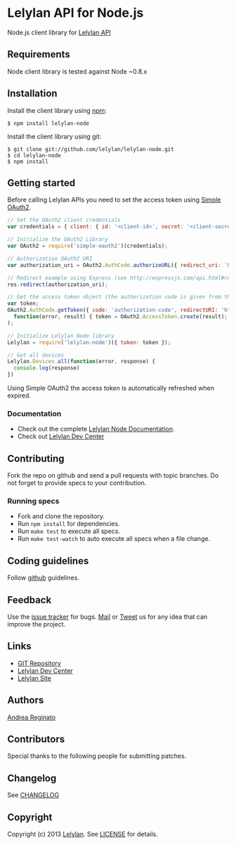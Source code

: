 # Lelylan API for Node.js

Node.js client library for [Lelylan API](http://dev.lelylan.com)


## Requirements

Node client library is tested against Node ~0.8.x


## Installation

Install the client library using [npm](http://npmjs.org/):

    $ npm install lelylan-node

Install the client library using git:

    $ git clone git://github.com/lelylan/lelylan-node.git
    $ cd lelylan-node
    $ npm install


## Getting started

Before calling Lelylan APIs you need to set the access token using
[Simple OAuth2](https://github.com/andreareginato/simple-oauth2).

```javascript
// Set the OAuth2 client credentials
var credentials = { client: { id: '<client-id>', secret: '<client-secret>', site: 'https://example.org' }};

// Initialize the OAuth2 Library
var OAuth2 = require('simple-oauth2')(credentials);

// Authorization OAuth2 URI
var authorization_uri = OAuth2.AuthCode.authorizeURL({ redirect_uri: 'http://localhost:3000/callback' });

// Redirect example using Express (see http://expressjs.com/api.html#res.redirect)
res.redirect(authorization_uri);

// Get the access token object (the authorization code is given from the previous step).
var token;
OAuth2.AuthCode.getToken({ code: 'authorization-code', redirectURI: 'http://localhost:3000/callback' },
  function(error, result) { token = OAuth2.AccessToken.create(result); }
);

// Initialize Lelylan Node library
Lelylan = require('lelylan-node')({ token: token });

// Get all devices
Lelylan.Devices.all(function(error, response) {
  console.log(response)
})
```

Using Simple OAuth2 the access token is automatically refreshed when expired.


### Documentation

* Check out the complete [Lelylan Node Documentation](http://lelylan.github.com/lelylan-node).
* Check out [Lelylan Dev Center](http://dev.lelylan.com/api#language=node)


## Contributing

Fork the repo on github and send a pull requests with topic branches. Do not forget to
provide specs to your contribution.


### Running specs

* Fork and clone the repository.
* Run `npm install` for dependencies.
* Run `make test` to execute all specs.
* Run `make test-watch` to auto execute all specs when a file change.


## Coding guidelines

Follow [github](https://github.com/styleguide/) guidelines.


## Feedback

Use the [issue tracker](http://github.com/lelylan/lelylan-node/issues) for bugs.
[Mail](mailto:touch@lelylan.com) or [Tweet](http://twitter.com/lelylan) us for any idea that can improve the project.


## Links

* [GIT Repository](http://github.com/lelylan/lelylan-node)
* [Lelylan Dev Center](http://dev.lelylan.com)
* [Lelylan Site](http://lelylan.com)


## Authors

[Andrea Reginato](http://twitter.com/andreareginato)


## Contributors

Special thanks to the following people for submitting patches.


## Changelog

See [CHANGELOG](people/blob/master/CHANGELOG.md)


## Copyright

Copyright (c) 2013 [Lelylan](http://lelylan.com). See [LICENSE](people/blob/master/LICENSE.md) for details.
